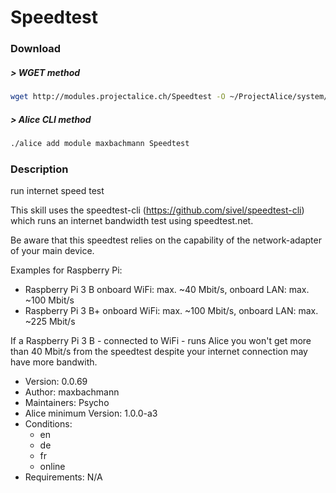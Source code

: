 # Speedtest

### Download

##### > WGET method
```bash
wget http://modules.projectalice.ch/Speedtest -O ~/ProjectAlice/system/moduleInstallTickets/Speedtest.install
```

##### > Alice CLI method
```bash
./alice add module maxbachmann Speedtest
```

### Description
run internet speed test

This skill uses the speedtest-cli (https://github.com/sivel/speedtest-cli) which runs an internet bandwidth test using speedtest.net.

Be aware that this speedtest relies on the capability of the network-adapter of your main device.

Examples for Raspberry Pi: 
- Raspberry Pi 3 B  onboard WiFi: max. ~40 Mbit/s, onboard LAN: max. ~100 Mbit/s 
- Raspberry Pi 3 B+ onboard WiFi: max. ~100 Mbit/s, onboard LAN: max. ~225 Mbit/s

If a Raspberry Pi 3 B - connected to WiFi - runs Alice you won't get more than 40 Mbit/s from the speedtest despite your internet connection may have more bandwith.

- Version: 0.0.69
- Author: maxbachmann
- Maintainers: Psycho
- Alice minimum Version: 1.0.0-a3
- Conditions:
  - en
  - de
  - fr
  - online
- Requirements: N/A
